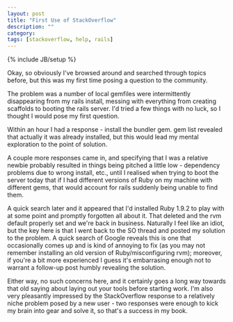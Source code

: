 ```yaml
---
layout: post
title: "First Use of StackOverflow"
description: ""
category: 
tags: [stackoverflow, help, rails]
---
```

{% include JB/setup %}

Okay, so obviously I've browsed around and searched through topics before, but this was my first time posing a question to the community. 

The problem was a number of local gemfiles were intermittently disappearing from my rails install, messing with everything from creating scaffolds to booting the rails server. I'd tried a few things with no luck, so I thought I would pose my first question. 

Within an hour I had a response - install the bundler gem. gem list revealed that actually it was already installed, but this would lead my mental exploration to the point of solution. 

A couple more responses came in, and specifying that I was a relative newbie probably resulted in things being pitched a little low - dependency problems due to wrong install, etc., until I realised when trying to boot the server today that if I had different versions of Ruby on my machine with different gems, that would account for rails suddenly being unable to find them. 

A quick search later and it appeared that I'd installed Ruby 1.9.2 to play with at some point and promptly forgotten all about it. That deleted and the rvm default properly set and we're back in business. Naturally I feel like an idiot, but the key here is that I went back to the SO thread and posted my solution to the problem. A quick search of Google reveals this is one that occasionally comes up and is kind of annoying to fix (as you may not remember installing an old version of Ruby/misconfiguring rvm); moreover, if you're a bit more experienced I guess it's embarrasing enough not to warrant a follow-up post humbly revealing the solution. 

Either way, no such concerns here, and it certainly goes a long way towards that old saying about laying out your tools before starting work. I'm also very pleasantly impressed by the StackOverflow response to a relatively niche problem posed by a new user - two responses were enough to kick my brain into gear and solve it, so that's a success in my book. 
